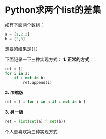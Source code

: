 # Python求两个list的差集

如有下面两个数组：
```python
a = [1,2,3]
b = [2,3]
```

想要的结果是`[1]`

下面记录一下三种实现方式：
**1. 正常的方式**

```python
ret = []
for i in a:
    if i not in b:
        ret.append(i)

```

**2. 浓缩版**
```python
ret = [ i for i in a if i not in b ]
```

**3. 另一版**

```python
ret = list(set(a) ^ set(b))
```

个人更喜欢第三种实现方式